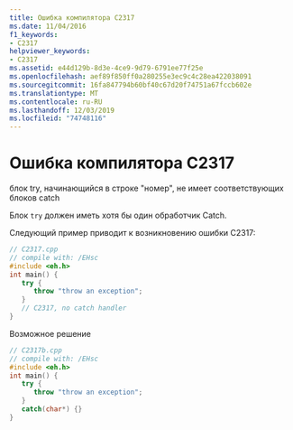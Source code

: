 ```yaml
---
title: Ошибка компилятора C2317
ms.date: 11/04/2016
f1_keywords:
- C2317
helpviewer_keywords:
- C2317
ms.assetid: e44d129b-8d3e-4ce9-9d79-6791ee77f25e
ms.openlocfilehash: aef89f850ff0a280255e3ec9c4c28ea422038091
ms.sourcegitcommit: 16fa847794b60bf40c67d20f74751a67fccb602e
ms.translationtype: MT
ms.contentlocale: ru-RU
ms.lasthandoff: 12/03/2019
ms.locfileid: "74748116"
---
```

# <a name="compiler-error-c2317"></a>Ошибка компилятора C2317

блок try, начинающийся в строке "номер", не имеет соответствующих блоков catch

Блок `try` должен иметь хотя бы один обработчик Catch.

Следующий пример приводит к возникновению ошибки C2317:

```cpp
// C2317.cpp
// compile with: /EHsc
#include <eh.h>
int main() {
   try {
      throw "throw an exception";
   }
   // C2317, no catch handler
}
```

Возможное решение

```cpp
// C2317b.cpp
// compile with: /EHsc
#include <eh.h>
int main() {
   try {
      throw "throw an exception";
   }
   catch(char*) {}
}
```
